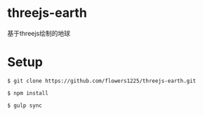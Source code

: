 # threejs-earth

基于threejs绘制的地球

# Setup

```
$ git clone https://github.com/flowers1225/threejs-earth.git

$ npm install

$ gulp sync

```